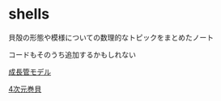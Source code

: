 # shells
貝殻の形態や模様についての数理的なトピックをまとめたノート

コードもそのうち追加するかもしれない

[成長管モデル](GrowingTubeModel.md)

[4次元巻貝](4Dshells.md)

